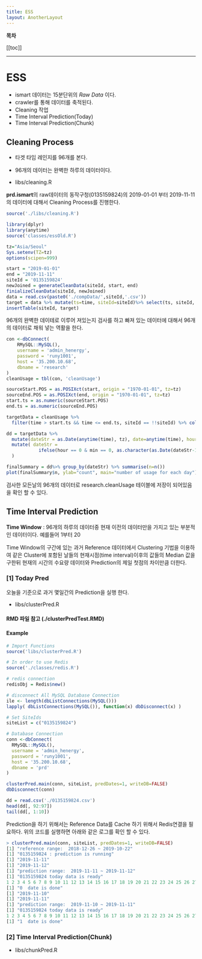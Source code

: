 ```yaml
---
title: ESS
layout: AnotherLayout
---
```


<script>
export default {
  data () {
    return {
      main: [
        {name: "ESS Prediction", desc:'', link:"/ESS"},
        {name: "ESS Scenario Tree", desc:'', link:"/ST"},
        {name: "PV Aggregation", desc:'', link:"/PV"},
        {name: "Source code", desc:'', link:"/source"}  
      ],
      items: [
        {name: "Example", desc:'ESS 예제제시', link:"/ess/example"},
        {name: "Description", desc:'ESS 모듈 설명', link:"/ess/example"},
        {name: "Repository", desc:'ESS Source Code', link:"/ess/example"}
      ]
    }
  }
}
</script>

<cust2 :issues='main' :desc="desc"/>

**목차** 

[[toc]]

***

# ESS

+ ismart 데이터는 15분단위의 *Raw Data* 이다. 
+ crawler를 통해 데이터를 축적된다.
+ Cleaning 작업
+ Time Interval Prediction(Today)
+ Time Interval Prediction(Chunk)


## Cleaning Process
+ 타겟 타임 레인지를 96개를 본다.
+ 96개의 데이터는 완벽한 하루의 데이터이다.

+ libs/cleaning.R

**prd.ismart**의 raw데이터의 동작구청(0135159824)의 2019-01-01 부터 2019-11-11의 데이터에 대해서 Cleaning Process를 진행한다. 

```R
source('./libs/cleaning.R')

library(dplyr)
library(anytime)
source('classes/essOld.R')

tz="Asia/Seoul"
Sys.setenv(TZ=tz)
options(scipen=999)

start = "2019-01-01"
end = "2019-11-11"
siteId = '0135159824'
newJoined = generateCleanData(siteId, start, end)
finializeCleanData(siteId, newJoined)
data = read.csv(paste0('./compData/',siteId,'.csv'))
target = data %>% mutate(ts=time, siteId=siteId)%>% select(ts, siteId, usage)
insertTable(siteId, target)
```

96개의 완벽한 데이테로 이루어 져있는지 검사를 하고 빠져 있는 데이터에 대해서 96개의 데이터로 채워 넣는 역활을 한다.

```R
con <-dbConnect(
    RMySQL::MySQL(),
    username = 'admin_henergy',
    password = 'runy1001',
    host = '35.200.10.68',
    dbname = 'research'
)
cleanUsage = tbl(con, 'cleanUsage')

sourceStart.POS = as.POSIXct(start, origin = "1970-01-01", tz=tz)
sourceEnd.POS = as.POSIXct(end, origin = "1970-01-01", tz=tz)
start.ts = as.numeric(sourceStart.POS)
end.ts = as.numeric(sourceEnd.POS)

targetData = cleanUsage %>% 
  filter(time > start.ts && time <= end.ts, siteId == !!siteId) %>% collect()

dd = targetData %>%
  mutate(dateStr = as.Date(anytime(time), tz), date=anytime(time), hour=hour(date), min=minute(date)) %>%  
  mutate( dateStr = 
            ifelse(hour == 0 & min == 0, as.character(as.Date(dateStr-1, tz)), as.character(dateStr))
  )

finalSummary = dd%>% group_by(dateStr) %>% summarise(n=n())
plot(finalSummary$n, ylab="count", main="number of usage for each day")
```

검사한 모든날의 96개의 데이터로 research.cleanUsage 테이블에 저장이 되어있음을 확인 할 수 있다. 



## Time Interval Prediction
**Time Window** : 96개의 하루의 데이터중 현재 이전의 데이터만을 가지고 있는 부분적인 데이터이다. 
예를들어 1부터 20

Time Window의 구간에 있는 과거 Reference 데이터에서 Clustering 기법을 이용하여 같은 Cluster에 포함된 날들의 
현재시점(time interval)이후의 값들의 Median 값을 구한뒤 현재의 시간의 수요량 데이터와 Prediction의 제일 첫점의 차이만큼 더한다.

### [1] Today Pred
오늘을 기준으로 과거 몇일간의 Prediction을 실행 한다. 

+ libs/clusterPred.R

#### RMD 파일 참고 (./clusterPredTest.RMD)
#### Example 

```R
# Import Functions
source('libs/clusterPred.R')

# In order to use Redis
source('./classes/redis.R')

# redis connection
redisObj = Redis$new()

# disconnect All MySQL Database Connection
ile <- length(dbListConnections(MySQL()))
lapply( dbListConnections(MySQL()), function(x) dbDisconnect(x) )

# Set SiteIds
siteList = c("0135159824")

# Database Connection
conn <-dbConnect(
  RMySQL::MySQL(),
  username = 'admin_henergy',
  password = 'runy1001',
  host = '35.200.10.68',
  dbname = 'prd'
)

clusterPred.main(conn, siteList, predDates=1, writeDB=FALSE)
dbDisconnect(conn)

dd = read.csv('./0135159824.csv')
head(dd[, 92:97])
tail(dd[, 1:10])
```

Prediction을 하기 위해서는 Reference Data를 Cache 하기 위해서 Redis연결을 필요하다. 
위의 코드를 실행하면 아래와 같은 로그를 확인 할 수 있다.  

```R
> clusterPred.main(conn, siteList, predDates=1, writeDB=FALSE)
[1] "reference range:  2018-12-26 ~ 2019-10-22"
[1] "0135159824 : prediction is running"
[1] "2019-11-11"
[1] "2019-11-12"
[1] "prediction range:  2019-11-11 ~ 2019-11-12"
[1] "0135159824 today data is ready"
1 2 3 4 5 6 7 8 9 10 11 12 13 14 15 16 17 18 19 20 21 22 23 24 25 26 27 28 29 30 31 32 33 34 35 36 37 38 39 40 41 42 43 44 45 
[1] "0  date is done"
[1] "2019-11-10"
[1] "2019-11-11"
[1] "prediction range:  2019-11-10 ~ 2019-11-11"
[1] "0135159824 today data is ready"
1 2 3 4 5 6 7 8 9 10 11 12 13 14 15 16 17 18 19 20 21 22 23 24 25 26 27 28 29 30 31 32 33 34 35 36 37 38 39 40 41 42 43 44 45 46 47 48 49 50 51 52 53 54 55 56 57 58 59 60 61 62 63 64 65 66 67 68 69 70 71 72 73 74 75 76 77 78 79 80 81 82 83 84 85 86 87 88 89 90 91 92 93 94 95 96 
[1] "1  date is done"
```

### [2] Time Interval Prediction(Chunk)
+ libs/chunkPred.R

